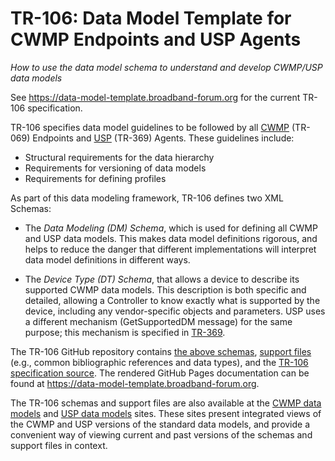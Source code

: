 <!-- do not edit! this file was created from PROJECT.yaml by project-parser.py -->

# TR-106: Data Model Template for CWMP Endpoints and USP Agents

*How to use the data model schema to understand and develop CWMP/USP
data models*

See <https://data-model-template.broadband-forum.org> for the
current TR-106 specification.

TR-106 specifies data model guidelines to be followed by all [CWMP] (TR-069)
Endpoints and [USP] (TR-369) Agents. These guidelines include:

* Structural requirements for the data hierarchy
* Requirements for versioning of data models
* Requirements for defining profiles

As part of this data modeling framework, TR-106 defines two XML Schemas:

* The *Data Modeling (DM) Schema*, which is used for defining all CWMP and
  USP data models. This makes data model definitions rigorous, and helps to
  reduce the danger that different implementations will interpret data
  model definitions in different ways.

* The *Device Type (DT) Schema*, that allows a device to describe its
  supported CWMP data models. This description is both specific and
  detailed, allowing a Controller to know exactly what is supported by the
  device, including any vendor-specific objects and parameters. USP uses a
  different mechanism (GetSupportedDM message) for the same purpose; this
  mechanism is specified in [TR-369][USP].

The TR-106 GitHub repository contains [the above schemas][schemas],
[support files][support] (e.g., common bibliographic references and
data types), and the [TR-106 specification source][specification].
The rendered GitHub Pages documentation can be found at
<https://data-model-template.broadband-forum.org>.

The TR-106 schemas and support files are also available at the
[CWMP data models] and [USP data models] sites. These sites present
integrated views of the CWMP and USP versions of the standard data
models, and provide a convenient way of viewing current and past
versions of the schemas and support files in context.

[BBF]: https://www.broadband-forum.org
[CWMP]: https://www.broadband-forum.org/technical/download/TR-069.pdf
[CWMP data models]: https://cwmp-data-models.broadband-forum.org
[USP]: https://usp.technology
[USP data models]: https://usp-data-models.broadband-forum.org
[schemas]: https://github.com/BroadbandForum/data-model-template/tree/master/schemas
[support]: https://github.com/BroadbandForum/data-model-template/tree/master/support
[specification]: https://github.com/BroadbandForum/data-model-template/tree/master/specification
